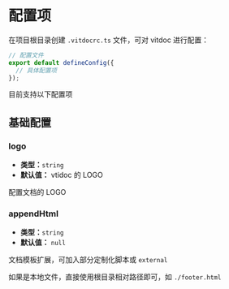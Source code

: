 # 配置项

在项目根目录创建 `.vitdocrc.ts` 文件，可对 vitdoc 进行配置：

```ts
// 配置文件
export default defineConfig({
  // 具体配置项
});
```

目前支持以下配置项

## 基础配置

### logo

- **类型：**`string`
- **默认值：** vtidoc 的 LOGO

配置文档的 LOGO

### appendHtml

- **类型：**`string`
- **默认值：** `null`

文档模板扩展，可加入部分定制化脚本或 `external`

如果是本地文件，直接使用根目录相对路径即可，如 `./footer.html`
